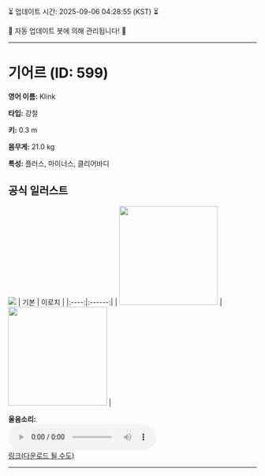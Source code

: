 
⏳ 업데이트 시간: 2025-09-06 04:28:55 (KST) ⏳

🤖 자동 업데이트 봇에 의해 관리됩니다! 🤖

---

# 기어르 (ID: 599)
**영어 이름:** Klink

**타입:** 강철

**키:** 0.3 m

**몸무게:** 21.0 kg

**특성:** 플러스, 마이너스, 클리어바디

## 공식 일러스트
![](https://raw.githubusercontent.com/PokeAPI/sprites/master/sprites/pokemon/other/official-artwork/599.png)
| 기본 | 이로치 |
|:----:|:------:|
| <img src="http://play.pokemonshowdown.com/sprites/ani/klink.gif" width="200"> | <img src="http://play.pokemonshowdown.com/sprites/ani-shiny/klink.gif" width="200"> |

**울음소리:**<br><audio controls src="https://raw.githubusercontent.com/PokeAPI/cries/main/cries/pokemon/latest/599.ogg"></audio><br> [링크(다운로드 될 수도)](https://raw.githubusercontent.com/PokeAPI/cries/main/cries/pokemon/latest/599.ogg)


---

